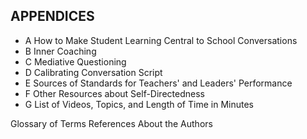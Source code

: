 ## APPENDICES

- A How to Make Student Learning Central to School Conversations
- B Inner Coaching
- C Mediative Questioning
- D Calibrating Conversation Script
- E Sources of Standards for Teachers' and Leaders' Performance
- F Other Resources about Self-Directedness
- G List of Videos, Topics, and Length of Time in Minutes

Glossary of Terms References About the Authors